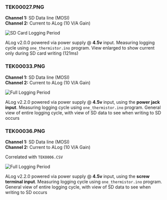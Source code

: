 ### TEK00027.PNG
**Channel 1:** SD Data line (MOSI)  
**Channel 2:** Current to ALog (10 V/A Gain)

![SD Card Logging Period](https://media.githubusercontent.com/media/bschulz1701/Holocron/master/LabNotebook/2019-1-14/TEK00027.PNG "SD Card Logging Period")

ALog v2.0.0 powered via power supply @ **4.5v** input. Measuring logging cycle using `one_thermistor.ino` program. View enlarged to show current only during SD card writing (121ms)

### TEK00033.PNG
**Channel 1:** SD Data line (MOSI)  
**Channel 2:** Current to ALog (10 V/A Gain)


![Full Logging Period](https://media.githubusercontent.com/media/bschulz1701/Holocron/master/LabNotebook/2019-1-14/TEK00033.PNG "Full Logging Period")

ALog v2.2.0 powered via power supply @ **4.5v** input, using the **power jack input**. Measuring logging cycle using `one_thermistor.ino` program. General view of entire logging cycle, with view of SD data to see when writing to SD occurs 

### TEK00036.PNG
**Channel 1:** SD Data line (MOSI)  
**Channel 2:** Current to ALog (10 V/A Gain)

Correlated with `TEK0006.CSV`

![Full Logging Period](https://media.githubusercontent.com/media/bschulz1701/Holocron/master/LabNotebook/2019-1-14/TEK00036.PNG "Full Logging Period")

ALog v2.2.0 powered via power supply @ **4.5v** input, using the **screw terminal input**. Measuring logging cycle using `one_thermistor.ino` program. General view of entire logging cycle, with view of SD data to see when writing to SD occurs 